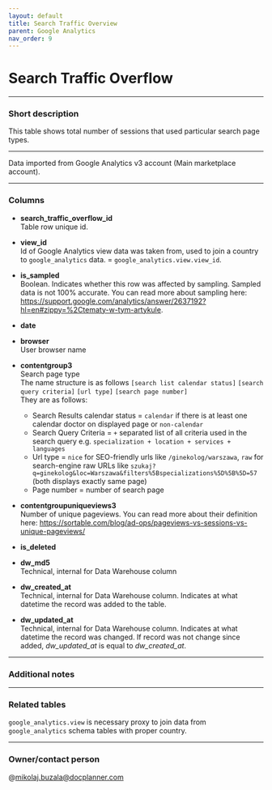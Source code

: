 ```yaml
---
layout: default
title: Search Traffic Overview
parent: Google Analytics
nav_order: 9
---
```


# Search Traffic Overflow

---
### Short description

This table shows total number of sessions that used particular search page types.

---
Data imported from Google Analytics v3 account (Main marketplace account).

---
### Columns

* **search_traffic_overflow_id**<br>
Table row unique id.


* **view_id**<br>
Id of Google Analytics view data was taken from, used to join a country to `google_analytics` data. = `google_analytics.view.view_id`.


* **is_sampled**<br>
Boolean. Indicates whether this row was affected by sampling. Sampled data is not 100% accurate. You can read more about sampling here: https://support.google.com/analytics/answer/2637192?hl=en#zippy=%2Ctematy-w-tym-artykule.


* **date**<br>


* **browser**<br>
User browser name


* **contentgroup3**<br>
Search page type
  <br>The name structure is as follows `[search list calendar status]` `[search query criteria]` `[url type]` `[search page number]`
  <br>They are as follows:
  - Search Results calendar status = `calendar` if there is at least one calendar doctor on displayed page or `non-calendar`
  - Search Query Criteria = `+` separated list of all criteria used in the search query e.g. `specialization + location + services + languages`
  - Url type = `nice` for SEO-friendly urls like `/ginekolog/warszawa`, `raw` for search-engine raw URLs like `szukaj?q=ginekolog&loc=Warszawa&filters%5Bspecializations%5D%5B%5D=57` (both displays exactly same page)
  - Page number = number of search page

* **contentgroupuniqueviews3**<br>
Number of unique pageviews. You can read more about their definition here: https://sortable.com/blog/ad-ops/pageviews-vs-sessions-vs-unique-pageviews/


* **is_deleted**<br>


* **dw_md5**<br>
Technical, internal for Data Warehouse column


* **dw_created_at**<br>
Technical, internal for Data Warehouse column.
Indicates at what datetime the record was added to the table.


* **dw_updated_at**<br>
Technical, internal for Data Warehouse column.
Indicates at what datetime the record was changed.
If record was not change since added, *dw_updated_at* is equal to *dw_created_at*.

---
### Additional notes

---
### Related tables

`google_analytics.view` is necessary proxy to join data from `google_analytics` schema tables with proper country.

---
### Owner/contact person
@mikolaj.buzala@docplanner.com
